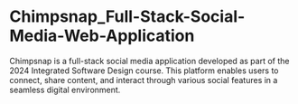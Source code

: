 # Chimpsnap_Full-Stack-Social-Media-Web-Application
Chimpsnap is a full-stack social media application developed as part of the 2024 Integrated Software Design course. This platform enables users to connect, share content, and interact through various social features in a seamless digital environment.
